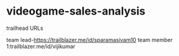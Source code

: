 # videogame-sales-analysis

trailhead URLs

team lead-https://trailblazer.me/id/sparamasivam10
team member 1:trailblazer.me/id/vijikumar
